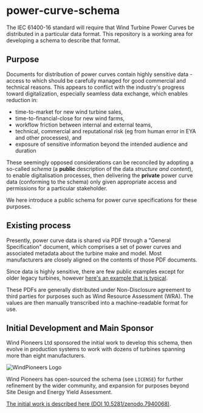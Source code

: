 # power-curve-schema

The IEC 61400-16 standard will require that Wind Turbine Power Curves be distributed in a particular data format. This repository is a working area for developing a schema to describe that format.

## Purpose

Documents for distribution of power curves contain highly sensitive data - access to which should be carefully managed for good commercial and technical reasons. This appears to conflict with the industry's progress toward digitalization, especially seamless data exchange, which enables reduction in:

- time-to-market for new wind turbine sales,
- time-to-financial-close for new wind farms,
- workflow friction between internal and external teams,
- technical, commercial and reputational risk (eg from human error in EYA and other processes), and
- exposure of sensitive information beyond the intended audience and duration

These seemingly opposed considerations can be reconciled by adopting a so-called _schema_ (a **public** description of the data _structure and content_), to enable digitalisation processes, then delivering the **private** power curve data (conforming to the schema) only given appropriate access and permissions for a particular stakeholder.

We here introduce a public schema for power curve specifications for these purposes.

## Existing process

Presently, power curve data is shared via PDF through a "General Specification" document, which comprises a set of power curves and associated metadata about the turbine make and model. Most manufacturers are closely aligned on the contents of those PDF documents.

Since data is highly sensitive, there are few public examples except for older legacy turbines, however [here's an example that is typical](https://stopthesethings.files.wordpress.com/2015/12/vestas-v112-specs.pdf).

These PDFs are generally distributed under Non-Disclosure agreement to third parties for purposes such as Wind Resource Assessment (WRA). The values are then manually transcribed into a machine-readable format for use.

## Initial Development and Main Sponsor

Wind Pioneers Ltd sponsored the initial work to develop this schema, then evolve in production systems to work with dozens of turbines spanning more than eight manufacturers.

![WindPioneers Logo](https://github.com/octue/power-curve-schema/assets/7223170/ca590fa3-2a84-495f-ab9a-a364b02b8a01)

Wind Pioneers has open-sourced the schema (see `LICENSE`) for further refinement by the wider community, and expansion for purposes beyond Site Design and Energy Yield Assessment.

[The initial work is described here (DOI 10.5281/zenodo.7940068)](https://doi.org/10.5281/zenodo.7940068).
